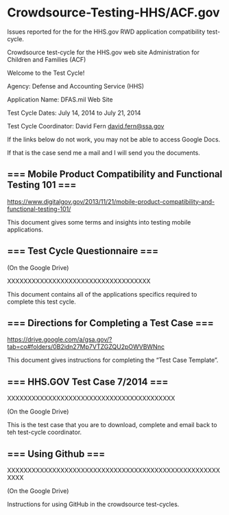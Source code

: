 Crowdsource-Testing-HHS/ACF.gov
============================

Issues reported for the for the HHS.gov RWD application compatibility test-cycle. 


Crowdsource test-cycle for the HHS.gov web site Administration for Children and Families (ACF)

Welcome to the Test Cycle!

Agency: Defense and Accounting Service (HHS)

Application Name: DFAS.mil Web Site

Test Cycle Dates: July 14, 2014 to July 21, 2014

Test Cycle Coordinator: David Fern david.fern@ssa.gov

If the links below do not work, you may not be able to access Google Docs.

If that is the case send me a mail and I will send you the documents.

=== Mobile Product Compatibility and Functional Testing 101 ===
--------------------------
https://www.digitalgov.gov/2013/11/21/mobile-product-compatibility-and-functional-testing-101/

This document gives some terms and insights into testing mobile applications.

=== Test Cycle Questionnaire ===
--------------------------
(On the Google Drive)

XXXXXXXXXXXXXXXXXXXXXXXXXXXXXXXXXXX

This document contains all of the applications specifics required to complete this test cycle.

=== Directions for Completing a Test Case ===
--------------------------
https://drive.google.com/a/gsa.gov/?tab=co#folders/0B2idn27Mp7VTZGZQU2pOWVBWNnc

This document gives instructions for completing the “Test Case Template”.

=== HHS.GOV Test Case 7/2014 ===
--------------------------
XXXXXXXXXXXXXXXXXXXXXXXXXXXXXXXXXXXXXXXXX

(On the Google Drive)

This is the test case that you are to download, complete and email back to teh test-cycle coordinator.

=== Using Github ===
--------------------------
XXXXXXXXXXXXXXXXXXXXXXXXXXXXXXXXXXXXXXXXXXXXXXXXXXXXXXXX

(On the Google Drive)

Instructions for using GitHub in the crowdsource test-cycles.

